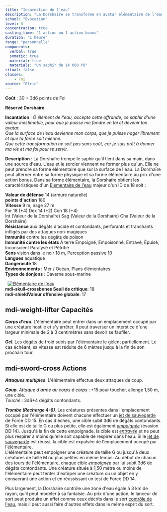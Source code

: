 ```yaml
---
title: "Incarnation de l'eau"
description: "La Dorshaïre se transforme en avatar élémentaire de l'eau."
school: "Évocation"
level: 5
concentration: true
casting_time: "1 action ou 1 action bonus"
duration: "1 heure"
range: "personnelle"
components:
  verbal: true
  somatic: true
  material: true
  materials: "Un saphir de 14 000 PO"
ritual: false
classes:
    - Foi  
source: "Elric"
---
```

**Coût** : 30 + 3d6 points de Foi  

**Réservé Dorshaïre**  

**Incantation** : *Ô élément de l'eau, accepte cette offrande, ce saphir d'une valeur inestimable, pour que je puisse me fondre en toi et devenir ton avatar.*     
*Que la surface de l'eau devienne mon corps, que je puisse nager librement et que ta force soit mienne.*    
*Que cette transformation ne soit pas sans coût, car je suis prêt à donner ma vie et ma foi pour te servir.*     

**Description** : La Dorshaïre trempe le saphir qu'il tient dans sa main, dans une source d'eau. L'eau et le sorcier viennent ne former plus qu'un. Elle ne peut prendre sa forme élémentaire que sur la surface de l'eau. La Dorshaïre peut alterner entre sa forme physique et sa forme élémentaire au prix d'une action bonus. Dans sa forme élémentaire, la Dorshaïre obtient les caractéristiques d'un [Elémentaire de l'eau](/bestiaire/elementaire-de-l-eau) majeur d'un ID de 18 soit :  

**Valeur de défense** 14 (armure naturelle)  
**points d'action** 180  
**Vitesse** 9 m, nage 27 m  
For 18 (+4) Dex 14 (+2) Con 18 (+4)  
Int (Valeur de la Dorshaïre) Sag (Valeur de la Dorshaïre) Cha (Valeur de la Dorshaïre)  
**Résistance** aux dégâts d'acide et contondants, perforants et tranchants infligés par des attaques non-magiques  
**Immunité** contre les dégâts de poison  
**Immunité contre les états** À terre Empoigné, Empoisonné, Entravé, Épuisé, Inconscient Paralysé et Pétrifié  
**Sens** vision dans le noir 18 m, Perception passive 10  
**Langues** aquatique    
**Dangerosité** 18  
**Environnements** : Mer / Océan, Plans élémentaires  
**Types de donjons** : Caverne sous-marine  


&nbsp;
[![Elémentaire de l'eau](https://www.douaratil.fr/illustrations/elementaire/elementairedeaum.png)](https://www.douaratil.fr/illustrations/elementaire/elementairedeau.jpg)   
**<v-icon>mdi-skull-crossbones</v-icon> Seuil de critique**: 18      
**<v-icon>mdi-shield</v-icon>Valeur offensive globale**: 17   
## <v-icon>mdi-weight-lifter</v-icon> Capacités  
_**Corps d'eau**_. L'élémentaire peut entrer dans un emplacement occupé par une créature hostile et s'y arrêter. Il peut traverser un interstice d'une largeur minimale de 2 à 3 centimètres sans devoir se faufiler.  

_**Gel**_. Les dégâts de froid subis par l'élémentaire le gèlent partiellement. Le cas échéant, sa vitesse est réduite de 6 mètres jusqu'à la fin de son prochain tour.  

## <v-icon>mdi-sword-cross</v-icon> Actions
_**Attaques multiples**_. L'élémentaire effectue deux attaques de coup.  

_**Coup**_. _Attaque d'arme au corps à corps_ : +15 pour toucher, allonge 1,50 m, une cible.  
_Touché_ : 3d6+4 dégâts contondants.  

_**Trombe (Recharge 4-6)**_. Les créatures présentes dans l'emplacement occupé par l'élémentaire doivent chacune effectuer un [jet de sauvegarde](/utiliser-les-caracteristiques/#jets-de-sauvegarde) de Force DD 15. En cas d'échec, une cible subit 3d6 de dégâts contondants. Si elle est de taille G ou plus petite, elle est également [_empoignée_](/gerer-la-sante-du-personnage/#empoigne) (évasion DD 14). Jusqu'à la fin de cette empoignade, la cible est [_entravée_](/gerer-la-sante-du-personnage/#entrave) et ne peut plus respirer à moins qu'elle soit capable de respirer dans l'eau. Si le [jet de sauvegarde](/utiliser-les-caracteristiques/#jets-de-sauvegarde) est réussi, la cible est expulsée de l'emplacement occupé par l'élémentaire.  
L'élémentaire peut empoigner une créature de taille G ou jusqu'à deux créatures de taille M ou plus petites en même temps. Au début de chacun des tours de l'élémentaire, chaque cible [_empoignée_](/gerer-la-sante-du-personnage/#empoigne) par lui subit 3d6 de dégâts contondants. Une créature située à 1,50 mètre ou moins de l'élémentaire peut tenter d'extirper une créature ou un objet en y consacrant une action et en réussissant un test de Force DD 14.   

Plus largement, la Dorshaïre contrôle une zone d'eau égale à 3 km de rayon, qu'il peut modeler à sa fantaisie. Au prix d'une action, le lanceur de sort peut produire un effet comme ceux décrits dans le sort [contrôle de l'eau](/grimoire/controle-de-l-eau), mais il peut aussi faire d'autres effets dans le même esprit du sort.  
